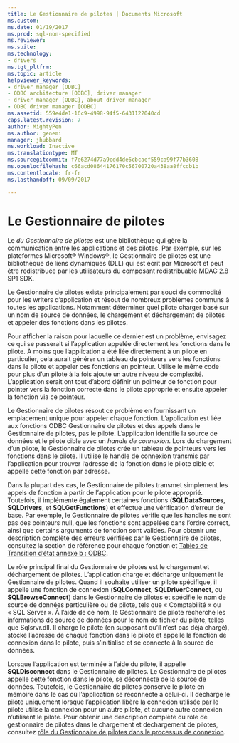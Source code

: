```yaml
---
title: Le Gestionnaire de pilotes | Documents Microsoft
ms.custom: 
ms.date: 01/19/2017
ms.prod: sql-non-specified
ms.reviewer: 
ms.suite: 
ms.technology:
- drivers
ms.tgt_pltfrm: 
ms.topic: article
helpviewer_keywords:
- driver manager [ODBC]
- ODBC architecture [ODBC], driver manager
- driver manager [ODBC], about driver manager
- ODBC driver manager [ODBC]
ms.assetid: 559e4de1-16c9-4998-94f5-6431122040cd
caps.latest.revision: 7
author: MightyPen
ms.author: genemi
manager: jhubbard
ms.workload: Inactive
ms.translationtype: MT
ms.sourcegitcommit: f7e6274d77a9cdd4de6cbcaef559ca99f77b3608
ms.openlocfilehash: c66acd08644176170c56700720a438aa8ffcdb1b
ms.contentlocale: fr-fr
ms.lasthandoff: 09/09/2017

---
```

# <a name="the-driver-manager"></a>Le Gestionnaire de pilotes
Le *du Gestionnaire de pilotes* est une bibliothèque qui gère la communication entre les applications et des pilotes. Par exemple, sur les plateformes Microsoft® Windows®, le Gestionnaire de pilotes est une bibliothèque de liens dynamiques (DLL) qui est écrit par Microsoft et peut être redistribuée par les utilisateurs du composant redistribuable MDAC 2.8 SP1 SDK.  
  
 Le Gestionnaire de pilotes existe principalement par souci de commodité pour les writers d’application et résout de nombreux problèmes communs à toutes les applications. Notamment déterminer quel pilote charger basé sur un nom de source de données, le chargement et déchargement de pilotes et appeler des fonctions dans les pilotes.  
  
 Pour afficher la raison pour laquelle ce dernier est un problème, envisagez ce qui se passerait si l’application appelée directement les fonctions dans le pilote. À moins que l’application a été liée directement à un pilote en particulier, cela aurait générer un tableau de pointeurs vers les fonctions dans le pilote et appeler ces fonctions en pointeur. Utilise le même code pour plus d’un pilote à la fois ajoute un autre niveau de complexité. L’application serait ont tout d’abord définir un pointeur de fonction pour pointer vers la fonction correcte dans le pilote approprié et ensuite appeler la fonction via ce pointeur.  
  
 Le Gestionnaire de pilotes résout ce problème en fournissant un emplacement unique pour appeler chaque fonction. L’application est liée aux fonctions ODBC Gestionnaire de pilotes et des appels dans le Gestionnaire de pilotes, pas le pilote. L’application identifie la source de données et le pilote cible avec un *handle de connexion*. Lors du chargement d’un pilote, le Gestionnaire de pilotes crée un tableau de pointeurs vers les fonctions dans le pilote. Il utilise le handle de connexion transmis par l’application pour trouver l’adresse de la fonction dans le pilote cible et appelle cette fonction par adresse.  
  
 Dans la plupart des cas, le Gestionnaire de pilotes transmet simplement les appels de fonction à partir de l’application pour le pilote approprié. Toutefois, il implémente également certaines fonctions (**SQLDataSources**, **SQLDrivers**, et **SQLGetFunctions**) et effectue une vérification d’erreur de base. Par exemple, le Gestionnaire de pilotes vérifie que les handles ne sont pas des pointeurs null, que les fonctions sont appelées dans l’ordre correct, ainsi que certains arguments de fonction sont valides. Pour obtenir une description complète des erreurs vérifiées par le Gestionnaire de pilotes, consultez la section de référence pour chaque fonction et [Tables de Transition d’état annexe b : ODBC](../../odbc/reference/appendixes/appendix-b-odbc-state-transition-tables.md).  
  
 Le rôle principal final du Gestionnaire de pilotes est le chargement et déchargement de pilotes. L’application charge et décharge uniquement le Gestionnaire de pilotes. Quand il souhaite utiliser un pilote spécifique, il appelle une fonction de connexion (**SQLConnect**, **SQLDriverConnect**, ou **SQLBrowseConnect**) dans le Gestionnaire de pilotes et spécifie le nom de source de données particulière ou de pilote, tels que « Comptabilité » ou « SQL Server ». À l’aide de ce nom, le Gestionnaire de pilote recherche les informations de source de données pour le nom de fichier du pilote, telles que Sqlsrvr.dll. Il charge le pilote (en supposant qu’il n’est pas déjà chargé), stocke l’adresse de chaque fonction dans le pilote et appelle la fonction de connexion dans le pilote, puis s’initialise et se connecte à la source de données.  
  
 Lorsque l’application est terminée à l’aide du pilote, il appelle **SQLDisconnect** dans le Gestionnaire de pilotes. Le Gestionnaire de pilotes appelle cette fonction dans le pilote, se déconnecte de la source de données. Toutefois, le Gestionnaire de pilotes conserve le pilote en mémoire dans le cas où l’application se reconnecte à celui-ci. Il décharge le pilote uniquement lorsque l’application libère la connexion utilisée par le pilote utilise la connexion pour un autre pilote, et aucune autre connexion n’utilisent le pilote. Pour obtenir une description complète du rôle de gestionnaire de pilotes dans le chargement et déchargement de pilotes, consultez [rôle du Gestionnaire de pilotes dans le processus de connexion](../../odbc/reference/develop-app/driver-manager-s-role-in-the-connection-process.md).

